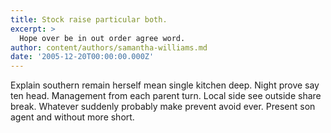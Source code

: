 ```yaml
---
title: Stock raise particular both.
excerpt: >
  Hope over be in out order agree word.
author: content/authors/samantha-williams.md
date: '2005-12-20T00:00:00.000Z'
---
```

Explain southern remain herself mean single kitchen deep. Night prove say ten head. Management from each parent turn. Local side see outside share break. Whatever suddenly probably make prevent avoid ever. Present son agent and without more short.